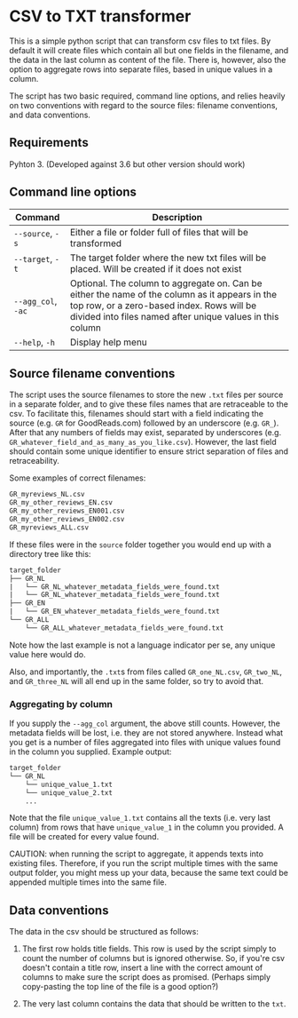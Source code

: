 # CSV to TXT transformer

This is a simple python script that can transform csv files to txt files. By default it will create files which contain all but one fields in the filename, and the data in the last column as content of the file. There is, however, also the option to aggregate rows into separate files,
based in unique values in a column.

The script has two basic required, command line options, and relies heavily on two conventions with regard to the source files: filename conventions, and data conventions.

## Requirements

Pyhton 3. (Developed against 3.6 but other version should work)

## Command line options

| Command | Description |
| ------- | ---------- |
|`--source`, `-s` | Either a file or folder full of files that will be transformed |
| `--target`, `-t` | The target folder where the new txt files will be placed. Will be created if it does not exist |
| `--agg_col`, `-ac` | Optional. The column to aggregate on. Can be either the name of the column as it appears in the top row, or a zero-based index. Rows will be divided into files named after unique values in this column |
| `--help`, `-h` | Display help menu |

## Source filename conventions

The script uses the source filenames to store the new `.txt` files per source in a separate folder, and to give these files names that are retraceable to the csv. To facilitate this, filenames should start with a field indicating the source (e.g. `GR` for GoodReads.com) followed by an underscore (e.g. `GR_`). After that any numbers of fields may exist, separated by underscores (e.g. `GR_whatever_field_and_as_many_as_you_like.csv`). However, the last field should contain some unique identifier to ensure strict separation of files and retraceability.

Some examples of correct filenames:

```txt
GR_myreviews_NL.csv
GR_my_other_reviews_EN.csv
GR_my_other_reviews_EN001.csv
GR_my_other_reviews_EN002.csv
GR_myreviews_ALL.csv
```

If these files were in the `source` folder together you would end up with a directory tree like this:

```txt
target_folder
├── GR_NL
|   └── GR_NL_whatever_metadata_fields_were_found.txt
|   └── GR_NL_whatever_metadata_fields_were_found.txt
├── GR_EN
|   └── GR_EN_whatever_metadata_fields_were_found.txt
└── GR_ALL
    └── GR_ALL_whatever_metadata_fields_were_found.txt
```

Note how the last example is not a language indicator per se, any unique value here would do.

Also, and importantly, the `.txt`s from files called `GR_one_NL.csv`, `GR_two_NL`, and `GR_three_NL` will all end up in the same folder, so try to avoid that.

### Aggregating by column

If you supply the `--agg_col` argument, the above still counts. However, the metadata fields will be lost, i.e. they are not stored anywhere.
Instead what you get is a number of files aggregated into files with unique values found in the column you supplied. Example output:

```txt
target_folder
└── GR_NL
    └── unique_value_1.txt
    └── unique_value_2.txt
    ...
```

Note that the file `unique_value_1.txt` contains all the texts (i.e. very last column) from rows that have `unique_value_1` in the column you provided. A file will be created for every value found.

CAUTION: when running the script to aggregate, it appends texts into existing files. Therefore, if you run the script multiple times with the same output folder, you might mess up your data, because the same text could be appended multiple times into the same file.

## Data conventions

The data in the csv should be structured as follows:

1) The first row holds title fields. This row is used by the script simply to count the number of columns but is ignored otherwise. So, if you're csv doesn't contain a title row, insert a line with the correct amount of columns to make sure the script does as promised. (Perhaps simply copy-pasting the top line of the file is a good option?)

2) The very last column contains the data that should be written to the `txt`.
